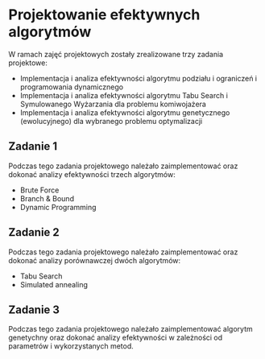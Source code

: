 
# Projektowanie efektywnych algorytmów

W ramach zajęć projektowych zostały zrealizowane trzy zadania projektowe:
-  Implementacja i analiza efektywności algorytmu podziału i ograniczeń i programowania dynamicznego
-  Implementacja i analiza efektywności algorytmu Tabu Search i Symulowanego Wyżarzania dla problemu komiwojażera
-  Implementacja i analiza efektywności algorytmu genetycznego (ewolucyjnego) dla wybranego problemu optymalizacji 

## Zadanie 1
Podczas tego zadania projektowego należało zaimplementować oraz dokonać analizy efektywności trzech algorytmów:
 - Brute Force
 - Branch & Bound
 - Dynamic Programming
## Zadanie 2
Podczas tego zadania projektowego należało zaimplementować oraz dokonać analizy porównawczej dwóch algorytmów:
 - Tabu Search
 - Simulated annealing
## Zadanie 3
Podczas tego zadania projektowego należało zaimplementować algorytm genetychny oraz dokonać analizy efektywności w zależności od parametrów i wykorzystanych metod.
